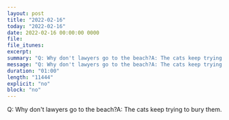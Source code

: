 ```yaml
---
layout: post
title: "2022-02-16"
today: "2022-02-16"
date: 2022-02-16 00:00:00 0000
file:
file_itunes:
excerpt:
summary: "Q: Why don't lawyers go to the beach?A: The cats keep trying to bury them."
message: "Q: Why don't lawyers go to the beach?A: The cats keep trying to bury them."
duration: "01:00"
length: "11444"
explicit: "no"
block: "no"
---
```

Q: Why don't lawyers go to the beach?A: The cats keep trying to bury them.

